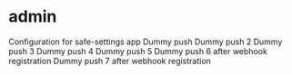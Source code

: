 # admin
Configuration for safe-settings app
Dummy push
Dummy push 2
Dummy push 3
Dummy push 4
Dummy push 5
Dummy push 6 after webhook registration
Dummy push 7 after webhook registration
